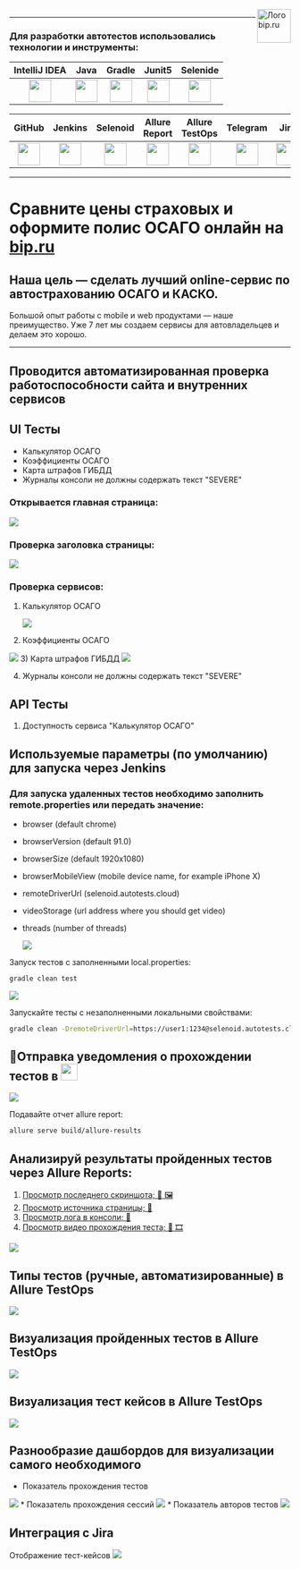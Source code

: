 <a href="https://bip.ru/">
  <img src="https://bip.ru/static/assets/image/logo-bip.svg" alt="Лого bip.ru" title="Bip" align="right" height="60" />
</a>

___

### Для разработки автотестов использовались технологии и инструменты:

| IntelliJ IDEA | Java | Gradle | Junit5 | Selenide |
|:------:|:----:|:----:|:------:|:------:|
| <img src="https://github.com/Roman-1990/bip-test/blob/master/img/logo/Intelij_IDEA.png" width="40" height="40"> | <img src="https://github.com/Roman-1990/bip-test/blob/master/img/logo/Java.png" width="40" height="40"> | <img src="https://github.com/Roman-1990/bip-test/blob/master/img/logo/Gradle.png" width="40" height="40"> | <img src="https://github.com/Roman-1990/bip-test/blob/master/img/logo/JUnit5.png" width="40" height="40"> | <img src="https://github.com/Roman-1990/bip-test/blob/master/img/logo/Selenide.png" width="40" height="40"> |

| GitHub | Jenkins | Selenoid | Allure Report | Allure TestOps | Telegram | Jira |
|:------:|:----:|:----:|:------:|:------:|:--------:|:------:|
| <img src="https://github.com/Roman-1990/bip-test/blob/master/img/logo/Github.png" width="40" height="40"> | <img src="https://github.com/Roman-1990/bip-test/blob/master/img/logo/Jenkins.png" width="40" height="40"> | <img src="https://github.com/Roman-1990/bip-test/blob/master/img/logo/Selenoid.png" width="40" height="40"> | <img src="https://github.com/Roman-1990/bip-test/blob/master/img/logo/Allure_Report.png" width="40" height="40"> | <img src="https://github.com/Roman-1990/bip-test/blob/master/img/logo/AllureTestOps.png" width="40" height="40"> | <img src="https://github.com/Roman-1990/bip-test/blob/master/img/logo/Telegram.png" width="40" height="40"> | <img src="https://github.com/Roman-1990/bip-test/blob/master/img/logo/Jira.png" width="40" height="40"> |

___

#
#
# Сравните цены страховых и оформите полис ОСАГО онлайн на [bip.ru](https://bip.ru/)
## Наша цель — сделать лучший online-сервис по автострахованию ОСАГО и КАСКО.
Большой опыт работы с mobile и web продуктами — наше преимущество. Уже 7 лет мы создаем сервисы для автовладельцев и делаем это хорошо.
_____________________________________________________________________________________


## Проводится автоматизированная проверка работоспособности сайта и внутренних сервисов
## UI Тесты
* Калькулятор ОСАГО
* Коэффициенты ОСАГО
* Карта штрафов ГИБДД
* Журналы консоли не должны содержать текст "SEVERE"

### Открывается главная страница:
<img src = "https://github.com/Roman-1990/bip-test/blob/master/img/homepage.png">

### Проверка заголовка страницы:
<img src = "https://github.com/Roman-1990/bip-test/blob/master/img/Page_title.gif">

### Проверка сервисов:
1) Калькулятор ОСАГО
   
   <img src = "https://github.com/Roman-1990/bip-test/blob/master/img/test.gif">
2) Коэффициенты ОСАГО

<img src = "https://github.com/Roman-1990/bip-test/blob/master/img/Coefficients.png">
3) Карта штрафов ГИБДД

<img src = "https://github.com/Roman-1990/bip-test/blob/master/img/map.png">

4) Журналы консоли не должны содержать текст "SEVERE"

## API Тесты
1) Доступность сервиса "Калькулятор ОСАГО"

## Используемые параметры (по умолчанию) для запуска через Jenkins

### Для запуска удаленных тестов необходимо заполнить remote.properties или передать значение:

* browser (default chrome)
* browserVersion (default 91.0)
* browserSize (default 1920x1080)
* browserMobileView (mobile device name, for example iPhone X)
* remoteDriverUrl (selenoid.autotests.cloud)
* videoStorage (url address where you should get video)
* threads (number of threads)
  
  <img src = "https://github.com/Roman-1990/bip-test/blob/master/img/optionsJenkins.png">

Запуск тестов с заполненными local.properties:
```bash
gradle clean test
```
<img src = "https://github.com/Roman-1990/bip-test/blob/master/img/terminal.gif">

Запускайте тесты с незаполненными локальными свойствами:
```bash
gradle clean -DremoteDriverUrl=https://user1:1234@selenoid.autotests.cloud/wd/hub/ -DvideoStorage=https://selenoid.autotests.cloud/video/ -Dthreads=1 test
```


## :robot:Отправка уведомления о прохождении тестов в <img src = "https://starchenkov.pro/qa-guru/img/skills/Telegram.svg" width = "30">

<img src = "https://github.com/Roman-1990/bip-test/blob/master/img/telegrambot.png">

Подавайте отчет allure report:
```bash
allure serve build/allure-results
```

## Анализируй результаты пройденных тестов через Allure Reports: <a href ="https://jenkins.autotests.cloud/job/bip-test/7/allure/#suites/389c19e545ecb9bf8310362676e286fe/3420db8c7e063d62/">

1) Просмотр последнего скриншота; :eyes: :framed_picture:
2) Просмотр источника страницы; :eyes:
3) Просмотр лога в консоли; :eyes:
4) Просмотр видео прохождения теста; :eyes: :film_strip:
   </a>
<img src = "https://github.com/Roman-1990/bip-test/blob/master/img/allure.png">


## Типы тестов (ручные, автоматизированные) в Allure TestOps

<img src = "https://github.com/Roman-1990/bip-test/blob/master/img/AllureTestOps.png">



## Визуализация пройденных тестов в Allure TestOps
<img src = "https://github.com/Roman-1990/bip-test/blob/master/img/grafana.png">

## Визуализация тест кейсов в Allure TestOps
<img src = "https://github.com/Roman-1990/bip-test/blob/master/img/test_cases.PNG">

## Разнообразие дашбордов для визуализации самого необходимого

* Показатель прохождения тестов 
<img src = "https://github.com/Roman-1990/bip-test/blob/master/img/automation.PNG"> 
* Показатель прохождения сессий
<img src = "https://github.com/Roman-1990/bip-test/blob/master/img/stages.PNG">
* Показатель авторов тестов
<img src = "https://github.com/Roman-1990/bip-test/blob/master/img/users test.PNG">

## Интеграция с Jira
Отображение тест-кейсов
<img src = "https://github.com/Roman-1990/bip-test/blob/master/img/Jira.PNG">
